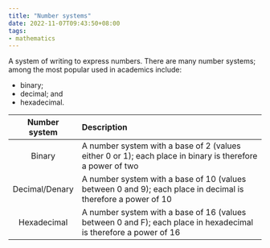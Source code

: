 ```yaml
---
title: "Number systems"
date: 2022-11-07T09:43:50+08:00
tags:
- mathematics
---
```


A system of writing to express numbers. There are many number systems; among the most popular used in academics include:
- binary;
- decimal; and
- hexadecimal.

| Number system | Description |
|:-:|:-|
| Binary | A number system with a base of 2 (values either 0 or 1); each place in binary is therefore a power of two |
| Decimal/Denary | A number system with a base of 10 (values between 0 and 9); each place in decimal is therefore a power of 10 |
| Hexadecimal | A number system with a base of 16 (values between 0 and F); each place in hexadecimal is therefore a power of 16 |
